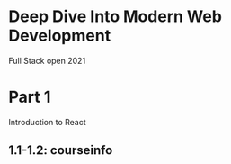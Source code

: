 # Deep Dive Into Modern Web Development
Full Stack open 2021

# Part 1
Introduction to React

## 1.1-1.2: courseinfo

